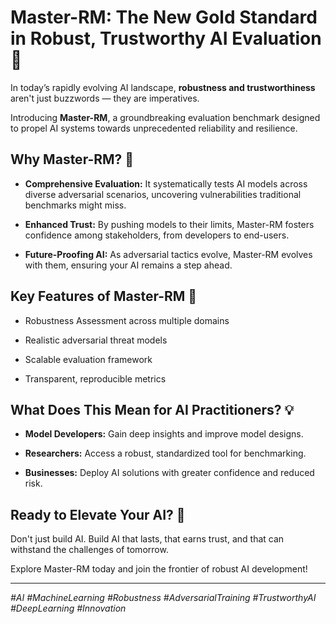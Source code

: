 # Master-RM: The New Gold Standard in Robust, Trustworthy AI Evaluation 🚀

In today’s rapidly evolving AI landscape, **robustness and trustworthiness** aren't just buzzwords — they are imperatives.

Introducing **Master-RM**, a groundbreaking evaluation benchmark designed to propel AI systems towards unprecedented reliability and resilience.


## Why Master-RM? 🤔

- **Comprehensive Evaluation:** It systematically tests AI models across diverse adversarial scenarios, uncovering vulnerabilities traditional benchmarks might miss.

- **Enhanced Trust:** By pushing models to their limits, Master-RM fosters confidence among stakeholders, from developers to end-users.

- **Future-Proofing AI:** As adversarial tactics evolve, Master-RM evolves with them, ensuring your AI remains a step ahead.


## Key Features of Master-RM 🔑

- Robustness Assessment across multiple domains

- Realistic adversarial threat models

- Scalable evaluation framework

- Transparent, reproducible metrics


## What Does This Mean for AI Practitioners? 💡

- **Model Developers:** Gain deep insights and improve model designs.

- **Researchers:** Access a robust, standardized tool for benchmarking.

- **Businesses:** Deploy AI solutions with greater confidence and reduced risk.


## Ready to Elevate Your AI? 🌟

Don't just build AI. Build AI that lasts, that earns trust, and that can withstand the challenges of tomorrow.

Explore Master-RM today and join the frontier of robust AI development!

---

*#AI #MachineLearning #Robustness #AdversarialTraining #TrustworthyAI #DeepLearning #Innovation*